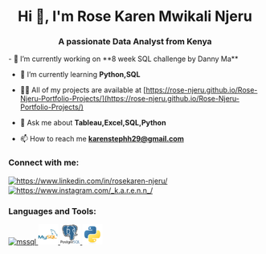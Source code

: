 <h1 align="center">Hi 👋, I'm Rose Karen Mwikali Njeru</h1>
<h3 align="center">A passionate Data Analyst from Kenya</h3>
- 🔭 I’m currently working on **8 week SQL challenge by Danny Ma**

- 🌱 I’m currently learning **Python,SQL**

- 👨‍💻 All of my projects are available at [https://rose-njeru.github.io/Rose-Njeru-Portfolio-Projects/](https://rose-njeru.github.io/Rose-Njeru-Portfolio-Projects/)

- 💬 Ask me about **Tableau,Excel,SQL,Python**

- 📫 How to reach me **karenstephh29@gmail.com**

<h3 align="left">Connect with me:</h3>
<p align="left">
<a href="https://linkedin.com/in/https://www.linkedin.com/in/rosekaren-njeru/" target="blank"><img align="center" src="https://raw.githubusercontent.com/rahuldkjain/github-profile-readme-generator/master/src/images/icons/Social/linked-in-alt.svg" alt="https://www.linkedin.com/in/rosekaren-njeru/" height="30" width="40" /></a>
<a href="https://instagram.com/https://www.instagram.com/_k.a.r.e.n.n_/" target="blank"><img align="center" src="https://raw.githubusercontent.com/rahuldkjain/github-profile-readme-generator/master/src/images/icons/Social/instagram.svg" alt="https://www.instagram.com/_k.a.r.e.n.n_/" height="30" width="40" /></a>
</p>

<h3 align="left">Languages and Tools:</h3>
<p align="left"> <a href="https://www.microsoft.com/en-us/sql-server" target="_blank" rel="noreferrer"> <img src="https://www.svgrepo.com/show/303229/microsoft-sql-server-logo.svg" alt="mssql" width="40" height="40"/> </a> <a href="https://www.mysql.com/" target="_blank" rel="noreferrer"> <img src="https://raw.githubusercontent.com/devicons/devicon/master/icons/mysql/mysql-original-wordmark.svg" alt="mysql" width="40" height="40"/> </a> <a href="https://www.postgresql.org" target="_blank" rel="noreferrer"> <img src="https://raw.githubusercontent.com/devicons/devicon/master/icons/postgresql/postgresql-original-wordmark.svg" alt="postgresql" width="40" height="40"/> </a> <a href="https://www.python.org" target="_blank" rel="noreferrer"> <img src="https://raw.githubusercontent.com/devicons/devicon/master/icons/python/python-original.svg" alt="python" width="40" height="40"/> </a> </p>
